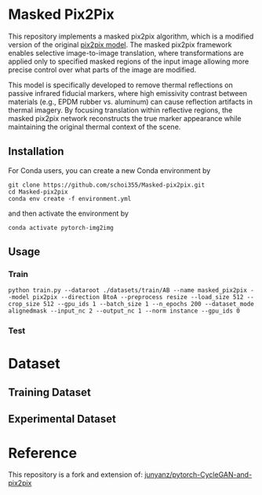 
# Masked Pix2Pix

This repository implements a masked pix2pix algorithm, which is a modified version of the original [pix2pix model](https://github.com/junyanz/pytorch-CycleGAN-and-pix2pix).
The masked pix2pix framework enables selective image-to-image translation, where transformations are applied only to specified masked regions of the input image allowing more precise control over what parts of the image are modified.

This model is specifically developed to remove thermal reflections on passive infrared fiducial markers, where high emissivity contrast between materials (e.g., EPDM rubber vs. aluminum) can cause reflection artifacts in thermal imagery. By focusing translation within reflective regions, the masked pix2pix network reconstructs the true marker appearance while maintaining the original thermal context of the scene.

## Installation

For Conda users, you can create a new Conda environment by

```
git clone https://github.com/schoi355/Masked-pix2pix.git
cd Masked-pix2pix
conda env create -f environment.yml
```
and then activate the environment by
```
conda activate pytorch-img2img
```

## Usage

### Train

```
python train.py --dataroot ./datasets/train/AB --name masked_pix2pix --model pix2pix --direction BtoA --preprocess resize --load_size 512 --crop_size 512 --gpu_ids 1 --batch_size 1 --n_epochs 200 --dataset_mode alignedmask --input_nc 2 --output_nc 1 --norm instance --gpu_ids 0

```

### Test

# Dataset

## Training Dataset

## Experimental Dataset

# Reference

This repository is a fork and extension of: [junyanz/pytorch-CycleGAN-and-pix2pix](https://github.com/junyanz/pytorch-CycleGAN-and-pix2pix)

